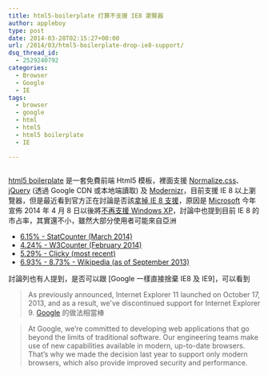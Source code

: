 ```yaml
---
title: html5-boilerplate 打算不支援 IE8 瀏覽器
author: appleboy
type: post
date: 2014-03-28T02:15:27+00:00
url: /2014/03/html5-boilerplate-drop-ie8-support/
dsq_thread_id:
  - 2529240792
categories:
  - Browser
  - Google
  - IE
tags:
  - browser
  - google
  - html
  - html5
  - html5 boilerplate
  - IE

---
```

<div style="margin:0 auto; text-align:center">
  <img src="https://i0.wp.com/farm3.staticflickr.com/2939/13458096145_e9761d58cf_o.png?w=840&#038;ssl=1" alt="" data-recalc-dims="1" />
</div>

[html5 boilerplate][1] 是一套免費前端 Html5 模板，裡面支援 [Normalize.css][2]、[jQuery][3] (透過 Google CDN 或本地端讀取) 及 [Modernizr][4]，目前支援 IE 8 以上瀏覽器，但是最近看到官方正在討論是否該[拿掉 IE 8 支援][5]，原因是 [Microsoft][6] 今年宣佈 2014 年 4 月 8 日以後將[不再支援 Windows XP][7]，討論中也提到目前 IE 8 的市占率，其實還不小，雖然大部分使用者可能來自亞洲

<!--more-->

  * [6.15% - StatCounter (March 2014)][8]
  * [4.24% - W3Counter (February 2014)][9]
  * [5.29% - Clicky (most recent)][10]
  * [6.93% - 8.73% - Wikipedia (as of September 2013)][11]

討論列也有人提到，是否可以跟 [Google 一樣直接捨棄 IE8 及 IE9]，可以看到

> As previously announced, Internet Explorer 11 launched on October 17, 2013, and as a result, we've discontinued support for Internet Explorer 9.
[Google][12] 的做法相當棒

> At Google, we’re committed to developing web applications that go beyond the limits of traditional software. Our engineering teams make use of new capabilities available in modern, up-to-date browsers. That’s why we made the decision last year to support only modern browsers, which also provide improved security and performance.

 [1]: http://html5boilerplate.com/
 [2]: http://necolas.github.io/normalize.css/
 [3]: http://jquery.com
 [4]: http://modernizr.com/
 [5]: https://github.com/h5bp/html5-boilerplate/issues/1524
 [6]: http://www.microsoft.com/
 [7]: http://www.microsoft.com/en-us/windows/enterprise/end-of-support.aspx
 [8]: http://gs.statcounter.com/#browser_version-ww-monthly-201403-201403-bar
 [9]: http://www.w3counter.com/globalstats.php
 [10]: http://clicky.com/marketshare/global/web-browsers/internet-explorer/
 [11]: http://en.wikipedia.org/wiki/Internet_Explorer_8
 [12]: http://www.google.com